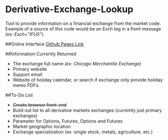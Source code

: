 # Derivative-Exchange-Lookup

Tool to provide information on a financial exchange from the market code. Example of a source of this code would be an Exch tag in a fixml message *(ex: Exch="IFUS")*.

##Online Interface
[Github Pages Link](http://alek-s.github.io/Derivative-Exchange-Lookup/)


##Information Currently Returned
* The exchange full name *(ex: Chicago Merchantile Exchange)*
* Primary website
* Support email
* Website of holiday calendar, or search if exchange only provide holiday memo PDFs.



##To-Do List
* ~~Create browser front-end~~
* Build out list to all derivative markets exchanges (currently just primary exchanges)
* Parameter for Options, Futures, Options and Futures
* Market geographic location
* Exchange specialization (ex: single stock, metals, agriculture, etc.)

